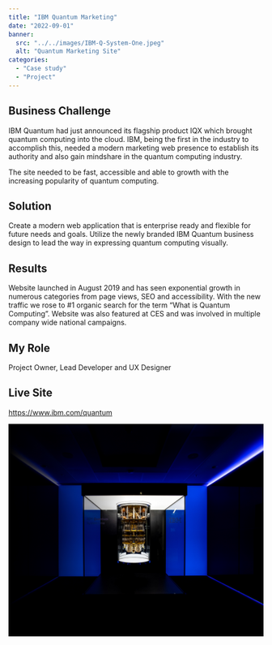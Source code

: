 ```yaml
---
title: "IBM Quantum Marketing"
date: "2022-09-01"
banner:
  src: "../../images/IBM-Q-System-One.jpeg"
  alt: "Quantum Marketing Site"
categories:
  - "Case study"
  - "Project"
---
```


## Business Challenge

IBM Quantum had just announced its flagship product IQX which brought quantum computing into the cloud. IBM, being the first in the industry to accomplish this, needed a modern marketing web presence to establish its authority and also gain mindshare in the quantum computing industry.

The site needed to be fast, accessible and able to growth with the increasing popularity of quantum computing.


## Solution

Create a modern web application that is enterprise ready and flexible for future needs and goals. Utilize the newly branded IBM Quantum business design to lead the way in expressing quantum computing visually. 

## Results

Website launched in August 2019 and has seen exponential growth in numerous categories from page views, SEO and accessibility. With the new traffic we rose to #1 organic search for the term “What is Quantum Computing”. Website was also featured at CES and was involved in multiple company wide national campaigns. 

## My Role
Project Owner, Lead Developer and UX Designer 

## Live Site
https://www.ibm.com/quantum

![This is the alt tag.](../../images/system-1.jpeg)

